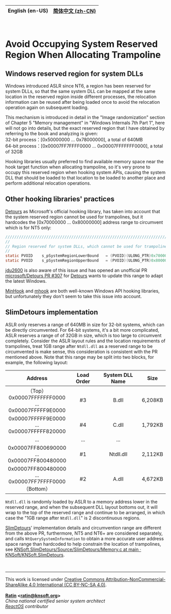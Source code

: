 | **English (en-US)** | [简体中文 (zh-CN)](./README.zh-CN.md) |
| --- | --- |

<br>

# Avoid Occupying System Reserved Region When Allocating Trampoline

## Windows reserved region for system DLLs

Windows introduced ASLR since NT6, a region has been reserved for system DLLs, so that the same system DLL can be mapped at the same location in the reserved region inside different processes, the relocation information can be reused after being loaded once to avoid the relocation operation again on subsequent loading.

This mechanism is introduced in detail in the "Image randomization" section of Chapter 5 "Memory management" in "Windows Internals 7th Part 1", here will not go into details, but the exact reserved region that I have obtained by referring to the book and analyzing is given:  
32-bit process：[0x50000000 ... 0x78000000], a total of 640MB  
64-bit process：[0x00007FF7FFFF0000 ... 0x00007FFFFFFF0000], a total of 32GB

Hooking libraries usually preferred to find available memory space near the hook target function when allocating trampoline, so it's very prone to occupy this reserved region when hooking system APIs, causing the system DLL that should be loaded to that location to be loaded to another place and perform additional relocation operations.

## Other hooking libraries' practices

[Detours](https://github.com/microsoft/Detours) as Microsoft's official hooking library, has taken into account that the system reserved region cannot be used for trampolines, but it hardcodes the [0x70000000 ... 0x80000000] address range to circumvent which is for NT5 only:
```C
//////////////////////////////////////////////////////////////////////////////
//
// Region reserved for system DLLs, which cannot be used for trampolines.
//
static PVOID    s_pSystemRegionLowerBound   = (PVOID)(ULONG_PTR)0x70000000;
static PVOID    s_pSystemRegionUpperBound   = (PVOID)(ULONG_PTR)0x80000000;
```
[jdu2600](https://github.com/jdu2600) is also aware of this issue and has opened an unofficial PR [microsoft/Detours PR #307](https://github.com/microsoft/Detours/pull/307) for [Detours](https://github.com/microsoft/Detours) wants to update this range to adapt the latest Windows.

[MinHook](https://github.com/TsudaKageyu/minhook) and [mhook](https://github.com/martona/mhook) are both well-known Windows API hooking libraries, but unfortunately they don't seem to take this issue into account.

## SlimDetours implementation

ASLR only reserves a range of 640MB in size for 32-bit systems, which can be directly circumvented. For 64-bit systems, it's a bit more complicated, ASLR reserves a range of of 32GB in size, which is too large to circumvent completely. Consider the ASLR layout rules and the location requirements of trampolines, treat 1GB range after `Ntdll.dll` as a reserved range to be circumvented is make sense, this consideration is consistent with the PR mentioned above. Note that this range may be split into two blocks, for example, the following layout:

| Address | Load Order | System DLL Name | Size |
| :---: | :---: | :---: | :---: |
| （Top）<br>0x00007FFFFFFF0000<br>...<br>0x00007FFFFF9E0000 | #3 | B.dll | 6,208KB |
| 0x00007FFFFF9E0000<br>...<br>0x00007FFFFF820000 | #4 | C.dll | 1,792KB |
| ... | ... | ... |
| 0x00007FF800690000<br>...<br>0x00007FF800480000 | #1 | Ntdll.dll | 2,112KB |
| 0x00007FF800480000<br>...<br>0x00007FF7FFFF0000<br>（Bottom） | #2 | A.dll | 4,672KB |

`Ntdll.dll` is randomly loaded by ASLR to a memory address lower in the reserved range, and when the subsequent DLL layout bottoms out, it will wrap to the top of the reserved range and continue to be arranged, in which case the "1GB range after `Ntdll.dll`" is 2 discontinuous regions.

[SlimDetours](https://github.com/KNSoft/KNSoft.SlimDetours)' implementation details and circumvention range are different from the above PR, furthermore, NT5 and NT6+ are considered separately, and calls `NtQuerySystemInformation` to obtain a more accurate user address space range than hardcoded to help constrain the location of trampolines, see [KNSoft.SlimDetours/Source/SlimDetours/Memory.c at main · KNSoft/KNSoft.SlimDetours](../../../Source/SlimDetours/Memory.c).

<br>
<hr>

This work is licensed under [Creative Commons Attribution-NonCommercial-ShareAlike 4.0 International (CC BY-NC-SA 4.0)](http://creativecommons.org/licenses/by-nc-sa/4.0/).  
<br>
**[Ratin](https://github.com/RatinCN) &lt;[<ratin@knsoft.org>](mailto:ratin@knsoft.org)&gt;**  
*China national certified senior system architect*  
*[ReactOS](https://github.com/reactos/reactos) contributor*
